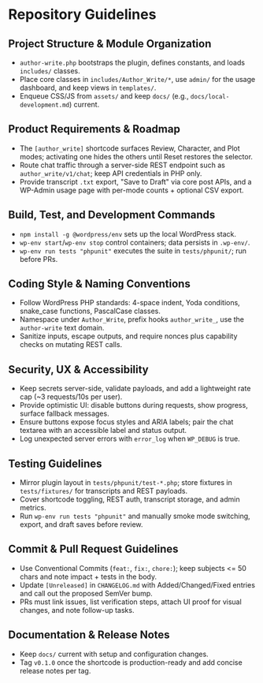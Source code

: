 # Repository Guidelines

## Project Structure & Module Organization
- `author-write.php` bootstraps the plugin, defines constants, and loads `includes/` classes.
- Place core classes in `includes/Author_Write/*`, use `admin/` for the usage dashboard, and keep views in `templates/`.
- Enqueue CSS/JS from `assets/` and keep `docs/` (e.g., `docs/local-development.md`) current.

## Product Requirements & Roadmap
- The `[author_write]` shortcode surfaces Review, Character, and Plot modes; activating one hides the others until Reset restores the selector.
- Route chat traffic through a server-side REST endpoint such as `author_write/v1/chat`; keep API credentials in PHP only.
- Provide transcript `.txt` export, "Save to Draft" via core post APIs, and a WP-Admin usage page with per-mode counts + optional CSV export.

## Build, Test, and Development Commands
- `npm install -g @wordpress/env` sets up the local WordPress stack.
- `wp-env start`/`wp-env stop` control containers; data persists in `.wp-env/`.
- `wp-env run tests "phpunit"` executes the suite in `tests/phpunit/`; run before PRs.

## Coding Style & Naming Conventions
- Follow WordPress PHP standards: 4-space indent, Yoda conditions, snake_case functions, PascalCase classes.
- Namespace under `Author_Write`, prefix hooks `author_write_`, use the `author-write` text domain.
- Sanitize inputs, escape outputs, and require nonces plus capability checks on mutating REST calls.

## Security, UX & Accessibility
- Keep secrets server-side, validate payloads, and add a lightweight rate cap (~3 requests/10s per user).
- Provide optimistic UI: disable buttons during requests, show progress, surface fallback messages.
- Ensure buttons expose focus styles and ARIA labels; pair the chat textarea with an accessible label and status output.
- Log unexpected server errors with `error_log` when `WP_DEBUG` is true.

## Testing Guidelines
- Mirror plugin layout in `tests/phpunit/test-*.php`; store fixtures in `tests/fixtures/` for transcripts and REST payloads.
- Cover shortcode toggling, REST auth, transcript storage, and admin metrics.
- Run `wp-env run tests "phpunit"` and manually smoke mode switching, export, and draft saves before review.

## Commit & Pull Request Guidelines
- Use Conventional Commits (`feat:`, `fix:`, `chore:`); keep subjects <= 50 chars and note impact + tests in the body.
- Update `[Unreleased]` in `CHANGELOG.md` with Added/Changed/Fixed entries and call out the proposed SemVer bump.
- PRs must link issues, list verification steps, attach UI proof for visual changes, and note follow-up tasks.

## Documentation & Release Notes
- Keep `docs/` current with setup and configuration changes.
- Tag `v0.1.0` once the shortcode is production-ready and add concise release notes per tag.
